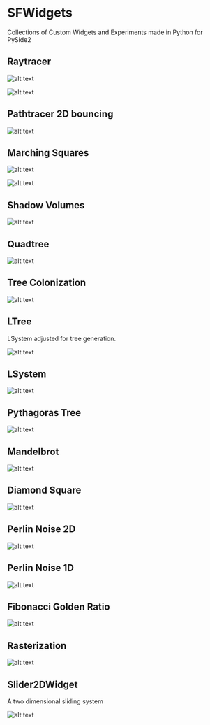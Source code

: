 # SFWidgets

Collections of Custom Widgets and Experiments made in Python for PySide2


## Raytracer

![alt text](images/raytracer_shadows_reflection.png "ray tracer shadows")

![alt text](images/raytracer.gif "raytracer basic cube")

## Pathtracer 2D bouncing

![alt text](images/pathtrace_bouncer.jpg "path tracing bouncing rays test")

## Marching Squares

![alt text](images/marchingsquares.gif "Marching Squares")

![alt text](images/marchingsquares_particles.gif "Marching Squares Particles")

## Shadow Volumes

![alt text](images/shadow_volumes.gif "Rasterization")

## Quadtree

![alt text](images/quadtree.gif "Quadtree")

## Tree Colonization

![alt text](images/treecolonization.gif "LSystem")


## LTree

LSystem adjusted for tree generation.

![alt text](images/ltree.gif "ltree")

## LSystem

![alt text](images/lsystem.gif "LSystem")

## Pythagoras Tree

![alt text](images/pythagorastree.gif "LSystem")

## Mandelbrot

![alt text](images/mandelbrot.gif "Mandelbrot")

## Diamond Square

![alt text](images/diamondsquare.gif "Diamond Square")

## Perlin Noise 2D

![alt text](images/perlin_noise_2d.gif "Quadtree")

## Perlin Noise 1D

![alt text](images/perlin_noise_1d.gif "Quadtree")

## Fibonacci Golden Ratio

![alt text](images/fibonacci_golden_ratio.gif "Fobnacci Golden Ratio")

## Rasterization

![alt text](images/rasterization.gif "Rasterization")


## Slider2DWidget

A two dimensional sliding system

![alt text](images/slider2d.gif "Slider2DWidget")

